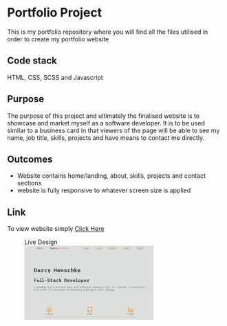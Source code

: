 # Portfolio Project
This is my portfolio repository where you will find all the files utilised in order to create my portfolio website

## Code stack 
HTML, CSS, SCSS and Javascript

## Purpose
The purpose of this project and ultimately the finalised website is to showcase and market myself as a software developer. It is to be used similar to a business card in that viewers of the page will be able to see my name, job title, skills, projects and have means to contact me directly. 

## Outcomes
- Website contains home/landing, about, skills, projects and contact sections
- website is fully responsive to whatever screen size is applied

## Link
To view website simply [Click Here](http://DarcyJHenschke.github.io/)
<figure>
<figcaption>Live Design</figcaption>
<img src="./imgs/screenshot.png" width="300px"/>
</figure>
